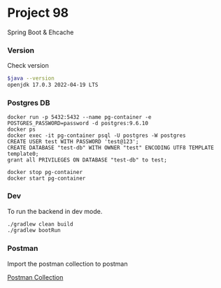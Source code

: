 # Project 98

Spring Boot & Ehcache

### Version

Check version

```bash
$java --version
openjdk 17.0.3 2022-04-19 LTS
```

### Postgres DB

```
docker run -p 5432:5432 --name pg-container -e POSTGRES_PASSWORD=password -d postgres:9.6.10
docker ps
docker exec -it pg-container psql -U postgres -W postgres
CREATE USER test WITH PASSWORD 'test@123';
CREATE DATABASE "test-db" WITH OWNER "test" ENCODING UTF8 TEMPLATE template0;
grant all PRIVILEGES ON DATABASE "test-db" to test;

docker stop pg-container
docker start pg-container
```

### Dev

To run the backend in dev mode.

```bash
./gradlew clean build
./gradlew bootRun
```

### Postman

Import the postman collection to postman

[Postman Collection](https://raw.githubusercontent.com/gitorko/project98/main/postman/Project98.postman_collection.json)

